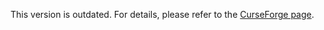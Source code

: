 This version is outdated. For details, please refer to the [CurseForge page](https://www.curseforge.com/minecraft/mc-mods/minecraft-transit-railway).
